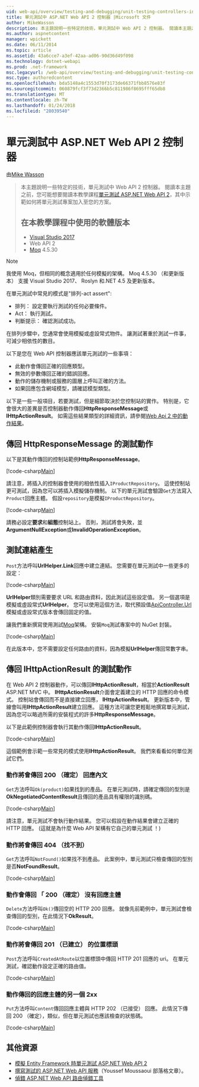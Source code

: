 ```yaml
---
uid: web-api/overview/testing-and-debugging/unit-testing-controllers-in-web-api
title: 單元測試中 ASP.NET Web API 2 控制器 |Microsoft 文件
author: MikeWasson
description: 本主題說明一些特定的技術，單元測試中 Web API 2 控制器。 閱讀本主題之前，可能會想要閱讀本教學課程單位...
ms.author: aspnetcontent
manager: wpickett
ms.date: 06/11/2014
ms.topic: article
ms.assetid: 43a6cce7-a3ef-42aa-ad06-90d36d49f098
ms.technology: dotnet-webapi
ms.prod: .net-framework
msc.legacyurl: /web-api/overview/testing-and-debugging/unit-testing-controllers-in-web-api
msc.type: authoredcontent
ms.openlocfilehash: bda5148a4c1553d70f3173de66371fbb8576e83f
ms.sourcegitcommit: 060879fcf3f73d2366b5c811986f8695fff65db8
ms.translationtype: MT
ms.contentlocale: zh-TW
ms.lasthandoff: 01/24/2018
ms.locfileid: "28039540"
---
```

<a name="unit-testing-controllers-in-aspnet-web-api-2"></a>單元測試中 ASP.NET Web API 2 控制器
====================
由[Mike Wasson](https://github.com/MikeWasson)

> 本主題說明一些特定的技術，單元測試中 Web API 2 控制器。 閱讀本主題之前，您可能想要閱讀本教學課程[單元測試 ASP.NET Web API 2](unit-testing-with-aspnet-web-api.md)，其中示範如何將單元測試專案加入至您的方案。
> 
> ## <a name="software-versions-used-in-the-tutorial"></a>在本教學課程中使用的軟體版本
> 
> - [Visual Studio 2017](https://www.visualstudio.com/vs/)
> - Web API 2
> - [Moq](https://github.com/Moq) 4.5.30

> [!NOTE]
> 我使用 Moq，但相同的概念適用於任何模擬的架構。 Moq 4.5.30 （和更新版本） 支援 Visual Studio 2017、 Roslyn 和.NET 4.5 及更新版本。

在單元測試中常見的模式是&quot;排列-act assert&quot;:

- 排列： 設定要執行測試的任何必要條件。
- Act： 執行測試。
- 判斷提示： 確認測試成功。

在排列步驟中，您通常會使用模擬或虛設常式物件。 讓測試著重於測試一件事，可減少相依性的數目。

以下是您在 Web API 控制器應該單元測試的一些事項：

- 此動作會傳回正確的回應類型。
- 無效的參數傳回正確的錯誤回應。
- 動作的儲存機制或服務的圖層上呼叫正確的方法。
- 如果回應包含網域模型，請確認模型類型。

以下是一些一般項目，若要測試，但是細節取決於您控制站的實作。 特別是，它會很大的差異是否控制器動作傳回**HttpResponseMessage**或**IHttpActionResult**。 如需這些結果類型的詳細資訊，請參閱[Web Api 2 中的動作結果](../getting-started-with-aspnet-web-api/action-results.md)。

## <a name="testing-actions-that-return-httpresponsemessage"></a>傳回 HttpResponseMessage 的測試動作

以下是其動作傳回的控制站範例**HttpResponseMessage**。

[!code-csharp[Main](unit-testing-controllers-in-web-api/samples/sample1.cs)]

請注意，將插入的控制器會使用的相依性插入`IProductRepository`。 這使控制站更可測試，因為您可以將插入模擬儲存機制。 以下的單元測試會驗證`Get`方法寫入`Product`回應主體。 假設`repository`是模擬`IProductRepository`。

[!code-csharp[Main](unit-testing-controllers-in-web-api/samples/sample2.cs)]

請務必設定**要求**和**組態**控制站上。 否則，測試將會失敗，並**ArgumentNullException**或**InvalidOperationException**。

## <a name="testing-link-generation"></a>測試連結產生

`Post`方法呼叫**UrlHelper.Link**回應中建立連結。 您需要在單元測試中一些更多的設定：

[!code-csharp[Main](unit-testing-controllers-in-web-api/samples/sample3.cs)]

**UrlHelper**類別需要要求 URL 和路由資料，因此測試這些設定值。 另一個選項是模擬或虛設常式**UrlHelper**。 您可以使用這個方法，取代預設值[ApiController.Url](https://msdn.microsoft.com/library/system.web.http.apicontroller.url.aspx)模擬或虛設常式版本會傳回固定的值。

讓我們重新撰寫使用測試[Moq](https://github.com/Moq)架構。 安裝`Moq`測試專案中的 NuGet 封裝。

[!code-csharp[Main](unit-testing-controllers-in-web-api/samples/sample4.cs)]

在此版本中，您不需要設定任何路由的資料，因為模擬**UrlHelper**傳回常數字串。


## <a name="testing-actions-that-return-ihttpactionresult"></a>傳回 IHttpActionResult 的測試動作

在 Web API 2 控制器動作，可以傳回**IHttpActionResult**，相當於**ActionResult** ASP.NET MVC 中。 **IHttpActionResult**介面會定義建立的 HTTP 回應的命令模式。 控制站會傳回而不是直接建立回應， **IHttpActionResult**。 更新版本中，管線會叫用**IHttpActionResult**建立回應。 這種方法可讓您更輕鬆地撰寫單元測試，因為您可以略過所需的安裝程式的許多**HttpResponseMessage**。

以下是此範例控制器會執行其動作傳回**IHttpActionResult**。

[!code-csharp[Main](unit-testing-controllers-in-web-api/samples/sample5.cs)]

這個範例會示範一些常見的模式使用**IHttpActionResult**。 我們來看看如何單位測試它們。

### <a name="action-returns-200-ok-with-a-response-body"></a>動作將會傳回 200 （確定） 回應內文

`Get`方法呼叫`Ok(product)`如果找到的產品。 在單元測試時，請確定傳回的型別是**OkNegotiatedContentResult**且傳回的產品具有權限的識別碼。

[!code-csharp[Main](unit-testing-controllers-in-web-api/samples/sample6.cs)]

請注意，單元測試不會執行動作結果。 您可以假設在動作結果會建立正確的 HTTP 回應。 (這就是為什麼 Web API 架構有它自己的單元測試 ！)

### <a name="action-returns-404-not-found"></a>動作將會傳回 404 （找不到）

`Get`方法呼叫`NotFound()`如果找不到產品。 此案例中，單元測試只檢查傳回的型別是否**NotFoundResult**。

[!code-csharp[Main](unit-testing-controllers-in-web-api/samples/sample7.cs)]

### <a name="action-returns-200-ok-with-no-response-body"></a>動作會傳回 「 200 （確定） 沒有回應主體

`Delete`方法呼叫`Ok()`傳回空的 HTTP 200 回應。 就像先前範例中，單元測試會檢查傳回的型別，在此情況下**OkResult**。

[!code-csharp[Main](unit-testing-controllers-in-web-api/samples/sample8.cs)]

### <a name="action-returns-201-created-with-a-location-header"></a>動作將會傳回 201 （已建立） 的位置標頭

`Post`方法呼叫`CreatedAtRoute`以位置標頭中傳回 HTTP 201 回應的 uri。 在單元測試，確認動作設定正確的路由值。

[!code-csharp[Main](unit-testing-controllers-in-web-api/samples/sample9.cs)]

### <a name="action-returns-another-2xx-with-a-response-body"></a>動作傳回的回應主體的另一個 2xx

`Put`方法呼叫`Content`傳回回應主體與 HTTP 202 （已接受） 回應。 此情況下傳回 200 （確定），類似，但在單元測試也應該檢查的狀態碼。

[!code-csharp[Main](unit-testing-controllers-in-web-api/samples/sample10.cs)]

## <a name="additional-resources"></a>其他資源

- [模擬 Entity Framework 時單元測試 ASP.NET Web API 2](mocking-entity-framework-when-unit-testing-aspnet-web-api-2.md)
- [撰寫測試的 ASP.NET Web API 服務](https://blogs.msdn.com/b/youssefm/archive/2013/01/28/writing-tests-for-an-asp-net-webapi-service.aspx)（Youssef Moussaoui 部落格文章）。
- [偵錯 ASP.NET Web API 路由偵錯工具](https://blogs.msdn.com/b/webdev/archive/2013/04/04/debugging-asp-net-web-api-with-route-debugger.aspx)

